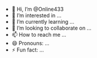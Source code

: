 - 👋 Hi, I’m @Online433
- 👀 I’m interested in ...
- 🌱 I’m currently learning ...
- 💞️ I’m looking to collaborate on ...
- 📫 How to reach me ...
- 😄 Pronouns: ...
- ⚡ Fun fact: ...

<!---
Online433/Online433 is a ✨ special ✨ repository because its `README.md` (this file)
appears on your GitHub profile.
You can click the Preview link to take a look at your changes.
--->

